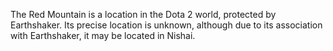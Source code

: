 The Red Mountain is a location in the Dota 2 world, protected by  Earthshaker. Its precise location is unknown, although due to its association with Earthshaker, it may be located in Nishai.